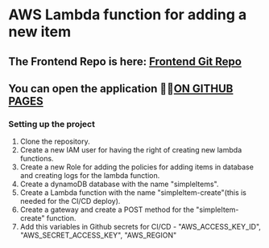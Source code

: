 # AWS Lambda function for adding a new item

## The Frontend Repo is here: [Frontend Git Repo](https://github.com/grigoar/realstocks-simpleItems-frontend)

## You can open the application 🚀🚀[ON GITHUB PAGES](https://grigoar.github.io/realstocks-simpleItems-frontend/)

### Setting up the project

1. Clone the repository.
2. Create a new IAM user for having the right of creating new lambda functions.
3. Create a new Role for adding the policies for adding items in database and creating logs for the lambda function.
4. Create a dynamoDB database with the name "simpleItems".
5. Create a Lambda function with the name "simpleItem-create"(this is needed for the CI/CD deploy).
6. Create a gateway and create a POST method for the "simpleItem-create" function.
7. Add this variables in Github secrets for CI/CD - "AWS_ACCESS_KEY_ID", "AWS_SECRET_ACCESS_KEY", "AWS_REGION"
